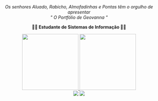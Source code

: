 
<div align="center" backgroud-color=yellow>
 <i> Os senhores Aluado, Rabicho, Almofadinhas e Pontas têm o orgulho de apresentar  <br>
" O Portfólio de Geovanna "</i>
  <p>
    <strong color=gray>  🧙‍♀️ Estudante de Sistemas de Informação 🧙‍♀️ </strong>
  </p>
</div>

<div align="center">
  <a href="https://github.com/Geovannalessa">
  <img height="180em" src="https://github-readme-stats.vercel.app/api?username=Geovannalessa&theme=midnight-purple&include_all_commits=true&count_private=true"/>
  <img height="180em" src="https://github-readme-stats.vercel.app/api/top-langs/?username=Geovannalessa&layout=compact&langs_count=7&theme=vision-friendly-dark"/>
</div>
<div align="center">
 <a href = "mailto:geovannalessa2@gmail.com"><img src="https://img.shields.io/badge/-Gmail-%23333?style=for-the-badge&logo=gmail&logoColor=green" target="_blank"></a>
  <a href="https://www.linkedin.com/in/geovanna-lessa-19b1b31b0/" target="_blank"><img src="https://img.shields.io/badge/-LinkedIn-%230077B5?style=for-the-badge&logo=linkedin&logoColor=white" target="_blank"></a> 
</div>
